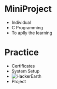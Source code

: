 # MiniProject
  * Individual
  * C Programming
  * To aplly the learning
 
# Practice
  * Certificates
  * System Setup
  * ![HackerEarth](https://www.hackerearth.com/@sivaprakash.k.2018.eee)
  * Project 
  
